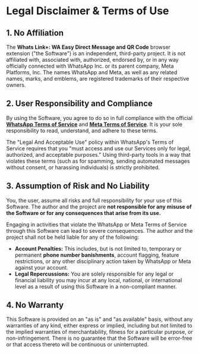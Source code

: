 # Legal Disclaimer & Terms of Use

## 1. No Affiliation

The **Whats Link+: WA Easy Direct Message and QR Code** browser extension ("the Software") is an independent, third-party project. It is not affiliated with, associated with, authorized, endorsed by, or in any way officially connected with WhatsApp Inc. or its parent company, Meta Platforms, Inc. The names WhatsApp and Meta, as well as any related names, marks, and emblems, are registered trademarks of their respective owners.

## 2. User Responsibility and Compliance

By using the Software, you agree to do so in full compliance with the official **[WhatsApp Terms of Service](https://www.whatsapp.com/legal/terms-of-service)** and **[Meta Terms of Service](https://www.meta.com/legal/terms/)**. It is your sole responsibility to read, understand, and adhere to these terms.

The "Legal And Acceptable Use" policy within WhatsApp's Terms of Service requires that you "must access and use our Services only for legal, authorized, and acceptable purposes." Using third-party tools in a way that violates these terms (such as for spamming, sending automated messages without consent, or harassing individuals) is strictly prohibited.

## 3. Assumption of Risk and No Liability

You, the user, assume all risks and full responsibility for your use of this Software. The author and the project are **not responsible for any misuse of the Software or for any consequences that arise from its use.**

Engaging in activities that violate the WhatsApp or Meta Terms of Service through this Software can lead to severe consequences. The author and the project shall not be held liable for any of the following:

* **Account Penalties:** This includes, but is not limited to, temporary or permanent **phone number banishments**, account flagging, feature restrictions, or any other disciplinary action taken by WhatsApp or Meta against your account.
* **Legal Repercussions:** You are solely responsible for any legal or financial liability you may incur at any local, national, or international level as a result of using this Software in a non-compliant manner.

## 4. No Warranty


This Software is provided on an "as is" and "as available" basis, without any warranties of any kind, either express or implied, including but not limited to the implied warranties of merchantability, fitness for a particular purpose, or non-infringement. There is no guarantee that the Software will be error-free or that access thereto will be continuous or uninterrupted.
